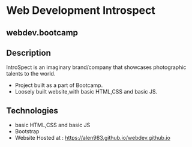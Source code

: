 # Web Development Introspect 
## webdev.bootcamp  

## Description
IntroSpect is an imaginary brand/company that showcases photographic talents to the world.
- Project built as a part of Bootcamp.
- Loosely built website,with basic HTML,CSS and basic JS.
 
## Technologies
- basic HTML,CSS and basic JS
- Bootstrap
- Website Hosted at : https://alen983.github.io/webdev.github.io

